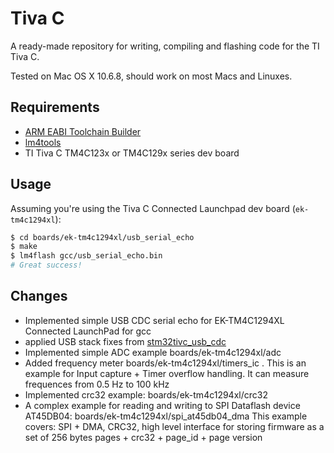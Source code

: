 # Tiva C

A ready-made repository for writing, compiling and flashing code for the TI Tiva C.

Tested on Mac OS X 10.6.8, should work on most Macs and Linuxes.

## Requirements

 - [ARM EABI Toolchain Builder](https://github.com/jsnyder/arm-eabi-toolchain)
 - [lm4tools](https://github.com/utzig/lm4tools)
 - TI Tiva C TM4C123x or TM4C129x series dev board


## Usage

Assuming you're using the Tiva C Connected Launchpad dev board (`ek-tm4c1294xl`):

```bash
$ cd boards/ek-tm4c1294xl/usb_serial_echo
$ make
$ lm4flash gcc/usb_serial_echo.bin
# Great success!
```

## Changes

 - Implemented simple USB CDC serial echo for EK-TM4C1294XL Connected LaunchPad for gcc
 - applied USB stack fixes from [stm32tivc_usb_cdc](https://github.com/olegv142/stm32tivc_usb_cdc)
 - Implemented simple ADC example boards/ek-tm4c1294xl/adc
 - Added frequency meter boards/ek-tm4c1294xl/timers_ic . This is an example for Input capture + Timer overflow handling. It can measure frequences from 0.5 Hz to 100 kHz
 - Implemented crc32 example: boards/ek-tm4c1294xl/crc32
 - A complex example for reading and writing to SPI Dataflash device AT45DB04: boards/ek-tm4c1294xl/spi_at45db04_dma
This example covers: SPI + DMA, CRC32, high level interface for storing firmware as a set of 256 bytes pages + crc32 + page_id + page version

